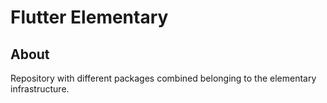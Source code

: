 # Flutter Elementary

## About

Repository with different packages combined belonging to the elementary infrastructure.
